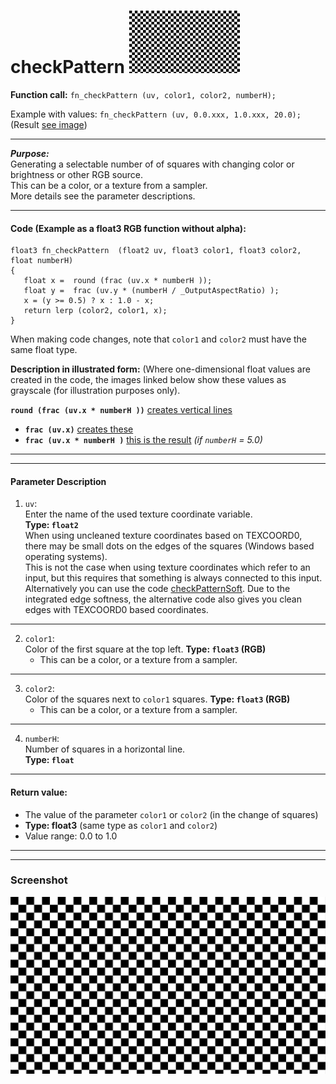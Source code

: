 # checkPattern  [![](../images/checkPattern-thumb.png)](../images/checkPattern.png)

**Function call:** `fn_checkPattern (uv, color1, color2, numberH);`  

Example with values: `fn_checkPattern (uv, 0.0.xxx, 1.0.xxx, 20.0);`
(Result [see image](../images/checkPattern.png))
  
--- 
  
***Purpose:***  
Generating a selectable number of of squares with changing color or brightness or other RGB source.    
This can be a color, or a texture from a sampler.    
More details see the parameter descriptions.  

---

#### Code (Example as a float3 RGB function without alpha):
```` Code
float3 fn_checkPattern  (float2 uv, float3 color1, float3 color2, float numberH)
{ 
   float x =  round (frac (uv.x * numberH ));
   float y =  frac (uv.y * (numberH / _OutputAspectRatio) );
   x = (y >= 0.5) ? x : 1.0 - x;
   return lerp (color2, color1, x);
}
````   
When making code changes, note that `color1` and `color2` must have the same float type.

**Description in illustrated form:**
(Where one-dimensional float values are created in the code, 
the images linked below show these values as grayscale (for illustration purposes only).

**`round (frac (uv.x * numberH ))`** [creates vertical lines](img/03.png)  
   - **`frac (uv.x)`** [creates these](img/01.png)  
   - **`frac (uv.x * numberH )`** [this is the result](img/02.png) *(if `numberH` = 5.0)*  


---
---

#### Parameter Description  
  
   1. `uv`:  
     Enter the name of the used texture coordinate variable.  
     **Type: `float2`**  
     When using uncleaned texture coordinates based on TEXCOORD0, 
     there may be small dots on the edges of the squares (Windows based operating systems).  
     This is not the case when using texture coordinates which refer to an input, 
     but this requires that something is always connected to this input.
     Alternatively you can use the code [checkPatternSoft](checkPatternSoft.md).
     Due to the integrated edge softness, 
     the alternative code also gives you clean edges with TEXCOORD0 based coordinates.
      

---

  
   2. `color1`:  
     Color of the first square at the top left. 
     **Type: `float3` (RGB)**  
       - This can be a color, or a texture from a sampler.

  
---

   3. `color2`:  
     Color of the squares next to `color1` squares. 
     **Type: `float3` (RGB)**  
       - This can be a color, or a texture from a sampler.  

       
---

   4. `numberH`:  
     Number of squares in a horizontal line.  
     **Type: `float`**  


---

 #### Return value:
   - The value of the parameter `color1` or `color2` (in the change of squares) 
   - **Type: float3** (same type as `color1` and `color2`)    
   - Value range: 0.0 to 1.0  

 
---
---


### Screenshot  
![](../images/checkPattern.png)

